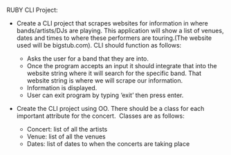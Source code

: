 RUBY CLI Project:

- Create a CLI project that scrapes websites for information in where bands/artists/DJs are playing. This application will show a list of venues, dates and times to where these performers are touring.(The website used will be bigstub.com). CLI should function as follows:
    - Asks the user for a band that they are into.
    - Once the program accepts an input it should integrate that into the website string where it will search for the specific band. That website string is where we will scrape our information.
    - Information is displayed.
    - User can exit program by typing ‘exit’ then press enter. 

- Create the CLI project using OO. There should be a class for each important attribute for the concert.  Classes are as follows:
    - Concert: list of all the artists
    - Venue: list of all the venues
    - Dates: list of dates to when the concerts are taking place
